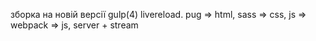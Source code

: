 зборка на новій версії gulp(4) livereload.
pug => html,
sass => css,
js => webpack => js,
server + stream

